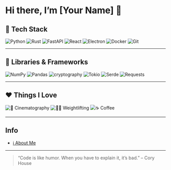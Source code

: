 <!--
  ____  _   _ _   _ __  __ _____ ____  
 |  _ \| | | | \ | |  \/  | ____|  _ \ 
 | |_) | | | |  \| | |\/| |  _| | |_) |
 |  _ <| |_| | |\  | |  | | |___|  _ < 
 |_| \_\\___/|_| \_|_|  |_|_____|_| \_\

 Welcome to my GitHub profile!
-->

# Hi there, I’m [Your Name] 👋

## 🚀 Tech Stack

![Python](https://img.shields.io/badge/Python-3.10%2B-blue?style=for-the-badge&logo=python&logoColor=white)
![Rust](https://img.shields.io/badge/Rust-1.70%2B-black?style=for-the-badge&logo=rust&logoColor=white)
![FastAPI](https://img.shields.io/badge/FastAPI-0.100.0-green?style=for-the-badge&logo=fastapi&logoColor=white)
![React](https://img.shields.io/badge/React-18.2.0-blue?style=for-the-badge&logo=react&logoColor=white)
![Electron](https://img.shields.io/badge/Electron-26.0.0-dark?style=for-the-badge&logo=electron&logoColor=white)
![Docker](https://img.shields.io/badge/Docker-24.0.5-blue?style=for-the-badge&logo=docker&logoColor=white)
![Git](https://img.shields.io/badge/Git-F05138?style=for-the-badge&logo=git&logoColor=white)

---

## 🔧 Libraries & Frameworks

![NumPy](https://img.shields.io/badge/NumPy-1.25.0-yellow?style=for-the-badge&logo=numpy&logoColor=white)
![Pandas](https://img.shields.io/badge/Pandas-2.1.0-blue?style=for-the-badge&logo=pandas&logoColor=white)
![cryptography](https://img.shields.io/badge/cryptography-41.0.1-red?style=for-the-badge&logo=openssl&logoColor=white)
![Tokio](https://img.shields.io/badge/Tokio-1.34.0-lightgrey?style=for-the-badge&logo=rust&logoColor=black)
![Serde](https://img.shields.io/badge/Serde-1.0.188-lightblue?style=for-the-badge&logo=rust&logoColor=white)
![Requests](https://img.shields.io/badge/Requests-2.31.0-important?style=for-the-badge&logo=requests&logoColor=white)

---

## ❤️ Things I Love

![🎥 Cinematography](https://img.shields.io/badge/Cinematography-4K%20&%20HDR-darkviolet?style=for-the-badge&logo=video)
![🏋️‍♂️ Weightlifting](https://img.shields.io/badge/Weightlifting-Gym%20Life-brightgreen?style=for-the-badge&logo=gym)
![☕️ Coffee](https://img.shields.io/badge/Coffee-☕️%20Fuel-brown?style=for-the-badge&logo=coffee)

---

## Info
- [ℹ️ About Me](https://danielscos.github.io/about_me/)

---

> “Code is like humor. When you have to explain it, it’s bad.” – Cory House